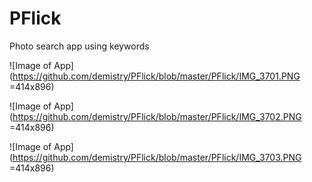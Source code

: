 # PFlick
Photo search app using keywords

![Image of App](https://github.com/demistry/PFlick/blob/master/PFlick/IMG_3701.PNG =414x896)

![Image of App](https://github.com/demistry/PFlick/blob/master/PFlick/IMG_3702.PNG =414x896)

![Image of App](https://github.com/demistry/PFlick/blob/master/PFlick/IMG_3703.PNG =414x896)
